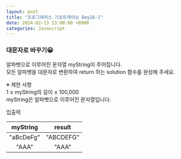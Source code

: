 ```yaml
---
layout: post
title: "프로그래머스 기초트레이닝 Day16-1"
date: 2024-02-13 13:00:00 +0900
categories: Javascript
---
```


### 대문자로 바꾸기😀

알파벳으로 이루어진 문자열 myString이 주어집니다.<br> 모든 알파벳을 대문자로 변환하여 return 하는 solution 함수를 완성해 주세요.<br>

※ 제한 사항<br>
1 ≤ myString의 길이 ≤ 100,000<br>
myString은 알파벳으로 이루어진 문자열입니다.<br>

입출력 <br>

| myString  |  result   |
| :-------: | :-------: |
| "aBcDeFg" | "ABCDEFG" |
|   "AAA"   |   "AAA"   |

<br>

```javascript

```
